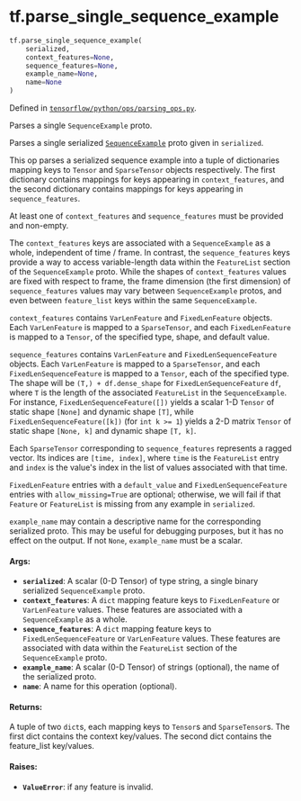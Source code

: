 <div itemscope itemtype="http://developers.google.com/ReferenceObject">
<meta itemprop="name" content="tf.parse_single_sequence_example" />
</div>

# tf.parse_single_sequence_example

``` python
tf.parse_single_sequence_example(
    serialized,
    context_features=None,
    sequence_features=None,
    example_name=None,
    name=None
)
```



Defined in [`tensorflow/python/ops/parsing_ops.py`](https://www.tensorflow.org/code/tensorflow/python/ops/parsing_ops.py).

Parses a single `SequenceExample` proto.

Parses a single serialized [`SequenceExample`](https://www.tensorflow.org/code/tensorflow/core/example/example.proto)
proto given in `serialized`.

This op parses a serialized sequence example into a tuple of dictionaries
mapping keys to `Tensor` and `SparseTensor` objects respectively.
The first dictionary contains mappings for keys appearing in
`context_features`, and the second dictionary contains mappings for keys
appearing in `sequence_features`.

At least one of `context_features` and `sequence_features` must be provided
and non-empty.

The `context_features` keys are associated with a `SequenceExample` as a
whole, independent of time / frame.  In contrast, the `sequence_features` keys
provide a way to access variable-length data within the `FeatureList` section
of the `SequenceExample` proto.  While the shapes of `context_features` values
are fixed with respect to frame, the frame dimension (the first dimension)
of `sequence_features` values may vary between `SequenceExample` protos,
and even between `feature_list` keys within the same `SequenceExample`.

`context_features` contains `VarLenFeature` and `FixedLenFeature` objects.
Each `VarLenFeature` is mapped to a `SparseTensor`, and each `FixedLenFeature`
is mapped to a `Tensor`, of the specified type, shape, and default value.

`sequence_features` contains `VarLenFeature` and `FixedLenSequenceFeature`
objects. Each `VarLenFeature` is mapped to a `SparseTensor`, and each
`FixedLenSequenceFeature` is mapped to a `Tensor`, each of the specified type.
The shape will be `(T,) + df.dense_shape` for `FixedLenSequenceFeature` `df`, where
`T` is the length of the associated `FeatureList` in the `SequenceExample`.
For instance, `FixedLenSequenceFeature([])` yields a scalar 1-D `Tensor` of
static shape `[None]` and dynamic shape `[T]`, while
`FixedLenSequenceFeature([k])` (for `int k >= 1`) yields a 2-D matrix `Tensor`
of static shape `[None, k]` and dynamic shape `[T, k]`.

Each `SparseTensor` corresponding to `sequence_features` represents a ragged
vector.  Its indices are `[time, index]`, where `time` is the `FeatureList`
entry and `index` is the value's index in the list of values associated with
that time.

`FixedLenFeature` entries with a `default_value` and `FixedLenSequenceFeature`
entries with `allow_missing=True` are optional; otherwise, we will fail if
that `Feature` or `FeatureList` is missing from any example in `serialized`.

`example_name` may contain a descriptive name for the corresponding serialized
proto. This may be useful for debugging purposes, but it has no effect on the
output. If not `None`, `example_name` must be a scalar.

#### Args:

* <b>`serialized`</b>: A scalar (0-D Tensor) of type string, a single binary
    serialized `SequenceExample` proto.
* <b>`context_features`</b>: A `dict` mapping feature keys to `FixedLenFeature` or
    `VarLenFeature` values. These features are associated with a
    `SequenceExample` as a whole.
* <b>`sequence_features`</b>: A `dict` mapping feature keys to
    `FixedLenSequenceFeature` or `VarLenFeature` values. These features are
    associated with data within the `FeatureList` section of the
    `SequenceExample` proto.
* <b>`example_name`</b>: A scalar (0-D Tensor) of strings (optional), the name of
    the serialized proto.
* <b>`name`</b>: A name for this operation (optional).


#### Returns:

A tuple of two `dict`s, each mapping keys to `Tensor`s and `SparseTensor`s.
The first dict contains the context key/values.
The second dict contains the feature_list key/values.


#### Raises:

* <b>`ValueError`</b>: if any feature is invalid.